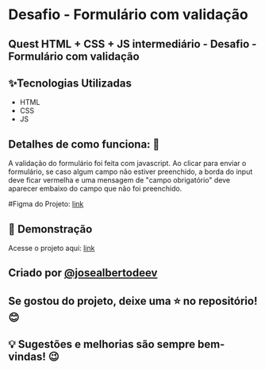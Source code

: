 # Desafio - Formulário com validação 
## Quest HTML + CSS + JS intermediário - Desafio - Formulário com validação

## ✨Tecnologias Utilizadas
* HTML
* CSS
* JS

## Detalhes de como funciona: 🤔
  A validação do formulário foi feita com javascript. 
  Ao clicar para enviar o formulário, se caso
  algum campo não estiver preenchido, a borda
  do input deve ficar vermelha e uma mensagem
  de "campo obrigatório" deve aparecer embaixo
  do campo que não foi preenchido.

  #Figma do Projeto: [link](https://www.figma.com/file/zBKnYG9UNdUiIr8ClQTWSG/?node-id=3%3A2)

  ## 🚀 Demonstração
  Acesse o projeto aqui: [link](https://josealbertodeev.github.io/Formulario-com-validacao/)

## Criado por [@josealbertodeev](https://github.com/josealbertodeev/josealbertodeev)
## Se gostou do projeto, deixe uma ⭐ no repositório! 😊
## 💡 Sugestões e melhorias são sempre bem-vindas! 😉
